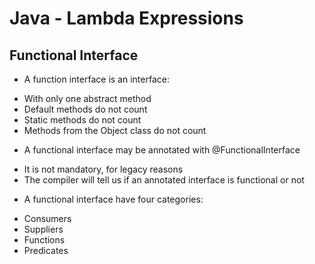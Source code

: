 Java - Lambda Expressions
=========================

Functional Interface
--------------------
 * A function interface is an interface:
  - With only one abstract method
  - Default methods do not count
  - Static methods do not count
  - Methods from the Object class do not count
 * A functional interface may be annotated with @FunctionalInterface
  - It is not mandatory, for legacy reasons
  - The compiler will tell us if an annotated interface is functional or not
 * A functional interface have four categories:
  - Consumers
  - Suppliers
  - Functions
  - Predicates

